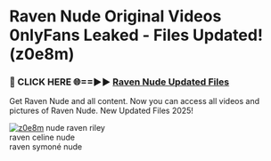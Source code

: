 # Raven Nude Original Videos 0nlyFans Leaked - Files Updated! (z0e8m)

<h3>🔴 CLICK HERE 🌐==►► <a href="https://tinyurl.com/5h6xmrr3" rel="nofollow">Raven Nude Updated Files</a></h3>

Get Raven Nude and all content. Now you can access all videos and pictures of Raven Nude. New Updated Files 2025!

[![z0e8m](https://i.imgur.com/KVD873Z.gif)](https://tinyurl.com/5h6xmrr3)
nude raven riley<br>
raven celine nude<br>
raven symoné nude